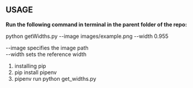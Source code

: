 ## **USAGE**

**Run the following command in terminal in the parent folder of the repo:**

python getWidths.py --image images/example.png --width 0.955

--image specifies the image path <br />
--width sets the reference width



1) installing pip
2) pip install pipenv
3) pipenv run python get_widths.py